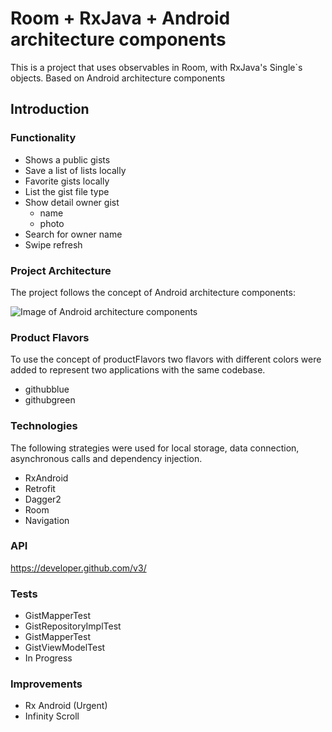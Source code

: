 # Room + RxJava + Android architecture components

This is a project that uses observables in Room, with RxJava's Single`s objects. Based on Android architecture components

## Introduction


### Functionality

 - Shows a public gists
 - Save a list of lists locally
 - Favorite gists locally
 - List the gist file type
 - Show detail owner gist
    - name
    - photo
 - Search for owner name
 - Swipe refresh
    
### Project Architecture

The project follows the concept of Android architecture components:

![Image of Android architecture components](https://developer.android.com/topic/libraries/architecture/images/final-architecture.png)

### Product Flavors

To use the concept of productFlavors two flavors with different colors were added to represent two applications with the same codebase.

 - githubblue
 - githubgreen
 
 ### Technologies
The following strategies were used for local storage, data connection, asynchronous calls and dependency injection.

 - RxAndroid
 - Retrofit
 - Dagger2
 - Room
 - Navigation
 
### API
https://developer.github.com/v3/

### Tests
 - GistMapperTest
 - GistRepositoryImplTest
 - GistMapperTest
 - GistViewModelTest
 - In Progress
 
 ### Improvements
  - Rx Android (Urgent)
  - Infinity Scroll


